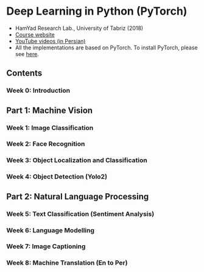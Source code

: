 # Deep Learning in Python (PyTorch)
* HamYad Research Lab., University of Tabriz (2018)
* [Course website](http://www.snrazavi.ir/deep-learning-workshop-in-python/)
* [YouTube videos (in Persian)](https://www.youtube.com/playlist?list=PLW529xl11jnnsBxCuLrir5JunafxPYVnC)
* All the implementations are based on PyTorch. To install PyTorch, please see [here](https://pytorch.org/). 

## Contents
### Week 0: Introduction

## Part 1: Machine Vision
### Week 1: Image Classification 
### Week 2: Face Recognition
### Week 3: Object Localization and Classification
### Week 4: Object Detection (Yolo2)

## Part 2: Natural Language Processing
### Week 5: Text Classification (Sentiment Analysis)
### Week 6: Language Modelling 
### Week 7: Image Captioning
### Week 8: Machine Translation (En to Per)
